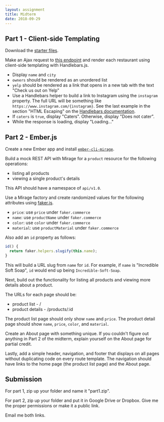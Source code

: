 ```yaml
---
layout: assignment
title: Midterm
date: 2018-09-29
---
```


## Part 1 - Client-side Templating

Download the [starter files](/teaching/2018/labs/midterm-starter.zip).

Make an Ajax request to [this endpoint](/teaching/2018/api/v2/restaurants.json) and render each restaurant using client-side templating with Handlebars.js.

* Display `name` and `city`
* `owners` should be rendered as an unordered list
* `yelp` should be rendered as a link that opens in a new tab with the text "Check us out on Yelp"
* Use a Handlebars helper to build a link to Instagram using the `instagram` property. The full URL will be something like `https://www.instagram.com/{instagram}`. See the last example in the section "HTML Escaping" on the [Handlebars documentation](https://handlebarsjs.com/#html-escaping).
* If `caters` is `true`, display "Caters". Otherwise, display "Does not cater".
* While the response is loading, display "Loading..."

## Part 2 - Ember.js

Create a new Ember app and install [`ember-cli-mirage`](http://www.ember-cli-mirage.com/docs/v0.4.x/).

Build a mock REST API with Mirage for a `product` resource for the following operations:

* listing all products
* viewing a single product's details

This API should have a namespace of `api/v1.0`.

Use a Mirage factory and create randomized values for the following attributes using [faker.js](https://github.com/marak/Faker.js/).

* `price`: use `price` under `faker.commerce`
* `name`: use `productName` under `faker.commerce`
* `color`: use `color` under `faker.commerce`
* `material`: use `productMaterial` under `faker.commerce`

Also add an `id` property as follows:

```js
id() {
  return faker.helpers.slugify(this.name);
}
```

This will build a URL slug from `name` for `id`. For example, if `name` is "Incredible Soft Soap", `id` would end up being `Incredible-Soft-Soap`.

Next, build out the functionality for listing all products and viewing more details about a product.

The URLs for each page should be:

* product list - /
* product details - /products/:id

The product list page should only show `name` and `price`. The product detail page should show `name`, `price`, `color`, and `material`.

Create an About page with something unique. If you couldn't figure out anything in Part 2 of the midterm, explain yourself on the About page for partial credit.

Lastly, add a simple header, navigation, and footer that displays on all pages without duplicating code on every route template. The navigation should have links to the home page (the product list page) and the About page.

## Submission

For part 1, zip up your folder and name it "part1.zip".

For part 2, zip up your folder and put it in Google Drive or Dropbox. Give me the proper permissions or make it a public link.

Email me both links.
